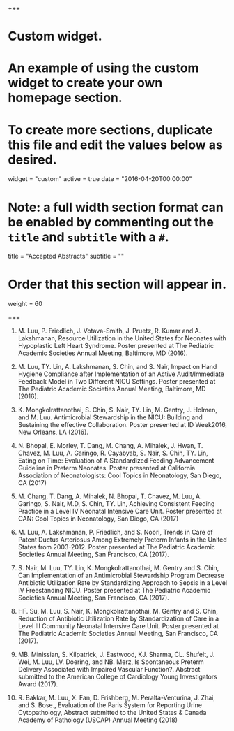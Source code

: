 +++
# Custom widget.
# An example of using the custom widget to create your own homepage section.
# To create more sections, duplicate this file and edit the values below as desired.
widget = "custom"
active = true
date = "2016-04-20T00:00:00"

# Note: a full width section format can be enabled by commenting out the `title` and `subtitle` with a `#`.
title = "Accepted Abstracts"
subtitle = ""

# Order that this section will appear in.
weight = 60

+++

1.	M. Luu, P. Friedlich, J. Votava-Smith, J. Pruetz, R. Kumar and A. Lakshmanan, Resource Utilization in the United States for Neonates with Hypoplastic Left Heart Syndrome. Poster presented at The Pediatric Academic Societies Annual Meeting, Baltimore, MD (2016).

2.	M. Luu, TY. Lin, A. Lakshmanan, S. Chin, and S. Nair, Impact on Hand Hygiene Compliance after Implementation of an Active Audit/Immediate Feedback Model in Two Different NICU Settings. Poster presented at The Pediatric Academic Societies Annual Meeting, Baltimore, MD (2016).

3.	K. Mongkolrattanothai, S. Chin, S. Nair, TY. Lin, M. Gentry, J. Holmen, and M. Luu. Antimicrobial Stewardship in the NICU: Building and Sustaining the effective Collaboration. Poster presented at ID Week2016, New Orleans, LA (2016).

4.	N. Bhopal, E. Morley, T. Dang, M. Chang, A. Mihalek, J. Hwan, T. Chavez, M. Luu, A. Garingo, R. Cayabyab, S. Nair, S. Chin, TY. Lin, Eating on Time: Evaluation of A Standardized Feeding Advancement Guideline in Preterm Neonates. Poster presented at California Association of Neonatologists: Cool Topics in Neonatology, San Diego, CA (2017)

5.	M. Chang, T. Dang, A. Mihalek, N. Bhopal, T. Chavez, M. Luu, A. Garingo, S. Nair, M.D, S. Chin, TY. Lin, Achieving Consistent Feeding Practice in a Level IV Neonatal Intensive Care Unit. Poster presented at CAN: Cool Topics in Neonatology, San Diego, CA (2017)

6.	M. Luu, A. Lakshmanan, P. Friedlich, and S. Noori, Trends in Care of Patent Ductus Arteriosus Among Extremely Preterm Infants in the United States from 2003-2012. Poster presented at The Pediatric Academic Societies Annual Meeting, San Francisco, CA (2017).

7.	S. Nair, M. Luu, TY. Lin, K. Mongkolrattanothai, M. Gentry and S. Chin, Can Implementation of an Antimicrobial Stewardship Program Decrease Antibiotic Utilization Rate by Standardizing Approach to Sepsis in a Level IV Freestanding NICU. Poster presented at The Pediatric Academic Societies Annual Meeting, San Francisco, CA (2017).

8.	HF. Su, M. Luu, S. Nair, K. Mongkolrattanothai, M. Gentry and S. Chin, Reduction of Antibiotic Utilization Rate by Standardization of Care in a Level III Community Neonatal Intensive Care Unit. Poster presented at The Pediatric Academic Societies Annual Meeting, San Francisco, CA (2017).

9.	MB. Minissian, S. Kilpatrick, J. Eastwood, KJ. Sharma, CL. Shufelt, J. Wei, M. Luu, LV. Doering, and NB. Merz, Is Spontaneous Preterm Delivery Associated with Impaired Vascular Function?. Abstract submitted to the American College of Cardiology Young Investigators Award (2017).

10.	R. Bakkar, M. Luu, X. Fan, D. Frishberg, M. Peralta-Venturina, J. Zhai, and S. Bose., Evaluation of the Paris System for Reporting Urine Cytopathology, Abstract submitted to the United States & Canada Academy of Pathology (USCAP) Annual Meeting (2018)
